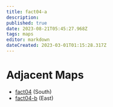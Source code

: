 ```yaml
---
title: fact04-a
description: 
published: true
date: 2023-08-21T05:45:27.968Z
tags: maps
editor: markdown
dateCreated: 2023-03-01T01:15:28.317Z
---
```


# Adjacent Maps
 * [fact04](/maps/fact04) (South)
 * [fact04-b](/maps/fact04-b) (East)
